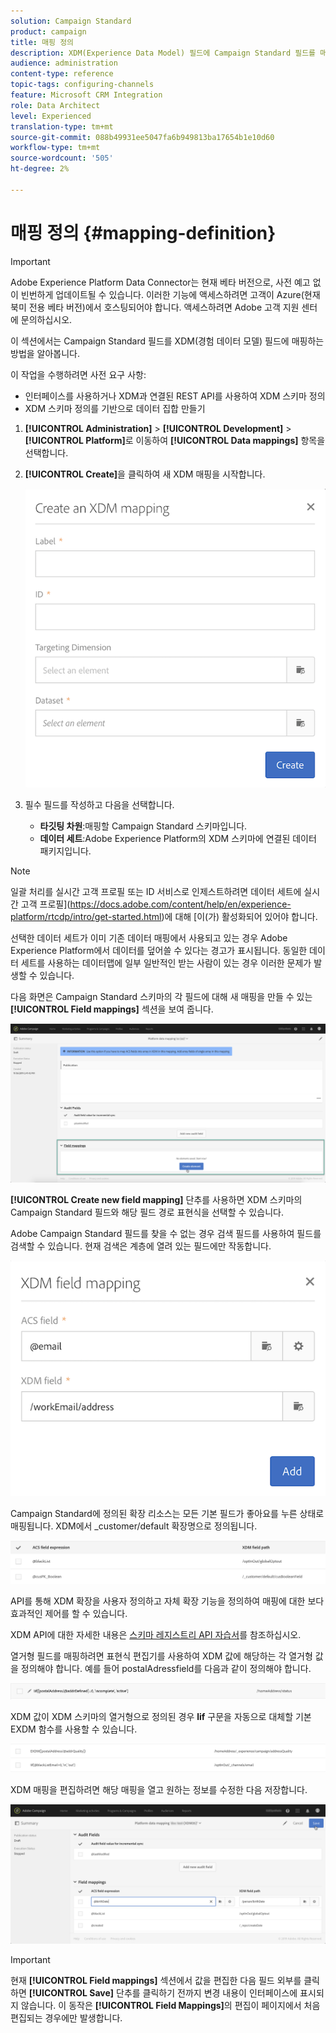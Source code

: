 ```yaml
---
solution: Campaign Standard
product: campaign
title: 매핑 정의
description: XDM(Experience Data Model) 필드에 Campaign Standard 필드를 매핑하는 방법을 알아봅니다.
audience: administration
content-type: reference
topic-tags: configuring-channels
feature: Microsoft CRM Integration
role: Data Architect
level: Experienced
translation-type: tm+mt
source-git-commit: 088b49931ee5047fa6b949813ba17654b1e10d60
workflow-type: tm+mt
source-wordcount: '505'
ht-degree: 2%

---
```



# 매핑 정의 {#mapping-definition}

>[!IMPORTANT]
>
>Adobe Experience Platform Data Connector는 현재 베타 버전으로, 사전 예고 없이 빈번하게 업데이트될 수 있습니다. 이러한 기능에 액세스하려면 고객이 Azure(현재 북미 전용 베타 버전)에서 호스팅되어야 합니다. 액세스하려면 Adobe 고객 지원 센터에 문의하십시오.

이 섹션에서는 Campaign Standard 필드를 XDM(경험 데이터 모델) 필드에 매핑하는 방법을 알아봅니다.

이 작업을 수행하려면 사전 요구 사항:

* 인터페이스를 사용하거나 XDM과 연결된 REST API를 사용하여 XDM 스키마 정의
* XDM 스키마 정의를 기반으로 데이터 집합 만들기

1. **[!UICONTROL Administration]** > **[!UICONTROL Development]** > **[!UICONTROL Platform]**&#x200B;로 이동하여 **[!UICONTROL Data mappings]** 항목을 선택합니다.

1. **[!UICONTROL Create]**&#x200B;을 클릭하여 새 XDM 매핑을 시작합니다.

   ![](assets/aep_createmapping.png)

1. 필수 필드를 작성하고 다음을 선택합니다.

   * **타깃팅 차원**:매핑할 Campaign Standard 스키마입니다.
   * **데이터 세트**:Adobe Experience Platform의 XDM 스키마에 연결된 데이터 패키지입니다.

>[!NOTE]
>
>일괄 처리를 실시간 고객 프로필 또는 ID 서비스로 인제스트하려면 데이터 세트에 실시간 고객 프로필](https://docs.adobe.com/content/help/en/experience-platform/rtcdp/intro/get-started.html)에 대해 [이(가) 활성화되어 있어야 합니다.
>
>선택한 데이터 세트가 이미 기존 데이터 매핑에서 사용되고 있는 경우 Adobe Experience Platform에서 데이터를 덮어쓸 수 있다는 경고가 표시됩니다. 동일한 데이터 세트를 사용하는 데이터맵에 일부 일반적인 받는 사람이 있는 경우 이러한 문제가 발생할 수 있습니다.

다음 화면은 Campaign Standard 스키마의 각 필드에 대해 새 매핑을 만들 수 있는 **[!UICONTROL Field mappings]** 섹션을 보여 줍니다.

![](assets/aep_fieldmappings.png)

**[!UICONTROL Create new field mapping]** 단추를 사용하면 XDM 스키마의 Campaign Standard 필드와 해당 필드 경로 표현식을 선택할 수 있습니다.

Adobe Campaign Standard 필드를 찾을 수 없는 경우 검색 필드를 사용하여 필드를 검색할 수 있습니다. 현재 검색은 계층에 열려 있는 필드에만 작동합니다.

![](assets/aep_mapfield.png)

Campaign Standard에 정의된 확장 리소스는 모든 기본 필드가 좋아요를 누른 상태로 매핑됩니다. XDM에서 _customer/default 확장명으로 정의됩니다.

![](assets/aep_fieldscusmapping.png)

API를 통해 XDM 확장을 사용자 정의하고 자체 확장 기능을 정의하여 매핑에 대한 보다 효과적인 제어를 할 수 있습니다.

XDM API에 대한 자세한 내용은 [스키마 레지스트리 API 자습서](https://docs.adobe.com/content/help/ko-KR/experience-platform/xdm/api/getting-started.html)를 참조하십시오.

열거형 필드를 매핑하려면 표현식 편집기를 사용하여 XDM 값에 해당하는 각 열거형 값을 정의해야 합니다. 예를 들어 postalAdressfield를 다음과 같이 정의해야 합니다.

![](assets/aep_enummapping.png)

XDM 값이 XDM 스키마의 열거형으로 정의된 경우 **lif** 구문을 자동으로 대체할 기본 EXDM 함수를 사용할 수 있습니다.

![](assets/aep_enummappingexdm.png)

XDM 매핑을 편집하려면 해당 매핑을 열고 원하는 정보를 수정한 다음 저장합니다.

![](assets/aep_editmapping.png)

>[!IMPORTANT]
>
>현재 **[!UICONTROL Field mappings]** 섹션에서 값을 편집한 다음 필드 외부를 클릭하면 **[!UICONTROL Save]** 단추를 클릭하기 전까지 변경 내용이 인터페이스에 표시되지 않습니다. 이 동작은 **[!UICONTROL Field Mappings]**&#x200B;의 편집이 페이지에서 처음 편집되는 경우에만 발생합니다.
